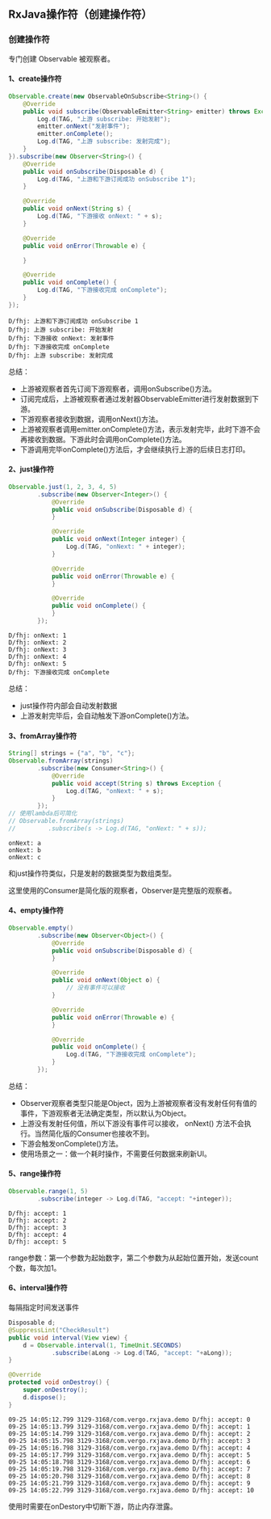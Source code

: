 ## RxJava操作符（创建操作符）

### 创建操作符

专门创建 Observable 被观察者。

#### 1、create操作符

```java
Observable.create(new ObservableOnSubscribe<String>() {
    @Override
    public void subscribe(ObservableEmitter<String> emitter) throws Exception {
        Log.d(TAG, "上游 subscribe: 开始发射");
        emitter.onNext("发射事件");
        emitter.onComplete();
        Log.d(TAG, "上游 subscribe: 发射完成");
    }
}).subscribe(new Observer<String>() {
    @Override
    public void onSubscribe(Disposable d) {
        Log.d(TAG, "上游和下游订阅成功 onSubscribe 1");
    }

    @Override
    public void onNext(String s) {
        Log.d(TAG, "下游接收 onNext: " + s);
    }

    @Override
    public void onError(Throwable e) {

    }

    @Override
    public void onComplete() {
        Log.d(TAG, "下游接收完成 onComplete");
    }
});
```

```
D/fhj: 上游和下游订阅成功 onSubscribe 1
D/fhj: 上游 subscribe: 开始发射
D/fhj: 下游接收 onNext: 发射事件
D/fhj: 下游接收完成 onComplete
D/fhj: 上游 subscribe: 发射完成
```

总结：

- 上游被观察者首先订阅下游观察者，调用onSubscribe()方法。
- 订阅完成后，上游被观察者通过发射器ObservableEmitter进行发射数据到下游。
- 下游观察者接收到数据，调用onNext()方法。
- 上游被观察者调用emitter.onComplete()方法，表示发射完毕，此时下游不会再接收到数据。下游此时会调用onComplete()方法。
- 下游调用完毕onComplete()方法后，才会继续执行上游的后续日志打印。

#### 2、just操作符

```java
Observable.just(1, 2, 3, 4, 5)
        .subscribe(new Observer<Integer>() {
            @Override
            public void onSubscribe(Disposable d) {
            }

            @Override
            public void onNext(Integer integer) {
                Log.d(TAG, "onNext: " + integer);
            }

            @Override
            public void onError(Throwable e) {
            }

            @Override
            public void onComplete() {
            }
        });
```

```
D/fhj: onNext: 1
D/fhj: onNext: 2
D/fhj: onNext: 3
D/fhj: onNext: 4
D/fhj: onNext: 5
D/fhj: 下游接收完成 onComplete
```

总结：

- just操作符内部会自动发射数据
- 上游发射完毕后，会自动触发下游onComplete()方法。

#### 3、fromArray操作符

```java
String[] strings = {"a", "b", "c"};
Observable.fromArray(strings)
        .subscribe(new Consumer<String>() {
            @Override
            public void accept(String s) throws Exception {
                Log.d(TAG, "onNext: " + s);
            }
        });
// 使用lambda后可简化
// Observable.fromArray(strings)
//         .subscribe(s -> Log.d(TAG, "onNext: " + s));
```

```
onNext: a
onNext: b
onNext: c
```

和just操作符类似，只是发射的数据类型为数组类型。

这里使用的Consumer是简化版的观察者，Observer是完整版的观察者。

#### 4、empty操作符

```java
Observable.empty()
        .subscribe(new Observer<Object>() {
            @Override
            public void onSubscribe(Disposable d) {
            }

            @Override
            public void onNext(Object o) {
                // 没有事件可以接收
            }

            @Override
            public void onError(Throwable e) {
            }

            @Override
            public void onComplete() {
                Log.d(TAG, "下游接收完成 onComplete");
            }
        });
```

总结：

- Observer观察者类型只能是Object，因为上游被观察者没有发射任何有值的事件，下游观察者无法确定类型，所以默认为Object。
- 上游没有发射任何值，所以下游没有事件可以接收， onNext() 方法不会执行。当然简化版的Consumer也接收不到。
- 下游会触发onComplete()方法。
- 使用场景之一：做一个耗时操作，不需要任何数据来刷新UI。

#### 5、range操作符

```java
Observable.range(1, 5)
        .subscribe(integer -> Log.d(TAG, "accept: "+integer));
```
```
D/fhj: accept: 1
D/fhj: accept: 2
D/fhj: accept: 3
D/fhj: accept: 4
D/fhj: accept: 5
```

range参数：第一个参数为起始数字，第二个参数为从起始位置开始，发送count个数，每次加1。

#### 6、interval操作符

每隔指定时间发送事件

```java
Disposable d;
@SuppressLint("CheckResult")
public void interval(View view) {
    d = Observable.interval(1, TimeUnit.SECONDS)
            .subscribe(aLong -> Log.d(TAG, "accept: "+aLong));
}

@Override
protected void onDestroy() {
    super.onDestroy();
    d.dispose();
}
```
```
09-25 14:05:12.799 3129-3168/com.vergo.rxjava.demo D/fhj: accept: 0
09-25 14:05:13.799 3129-3168/com.vergo.rxjava.demo D/fhj: accept: 1
09-25 14:05:14.799 3129-3168/com.vergo.rxjava.demo D/fhj: accept: 2
09-25 14:05:15.798 3129-3168/com.vergo.rxjava.demo D/fhj: accept: 3
09-25 14:05:16.798 3129-3168/com.vergo.rxjava.demo D/fhj: accept: 4
09-25 14:05:17.799 3129-3168/com.vergo.rxjava.demo D/fhj: accept: 5
09-25 14:05:18.798 3129-3168/com.vergo.rxjava.demo D/fhj: accept: 6
09-25 14:05:19.798 3129-3168/com.vergo.rxjava.demo D/fhj: accept: 7
09-25 14:05:20.798 3129-3168/com.vergo.rxjava.demo D/fhj: accept: 8
09-25 14:05:21.799 3129-3168/com.vergo.rxjava.demo D/fhj: accept: 9
09-25 14:05:22.799 3129-3168/com.vergo.rxjava.demo D/fhj: accept: 10
```

使用时需要在onDestory中切断下游，防止内存泄露。